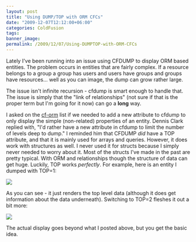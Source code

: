 ```yaml
---
layout: post
title: "Using DUMP/TOP with ORM CFCs"
date: "2009-12-07T12:12:00+06:00"
categories: ColdFusion 
tags: 
banner_image: 
permalink: /2009/12/07/Using-DUMPTOP-with-ORM-CFCs
---
```


Lately I've been running into an issue using CFDUMP to display ORM based entities. The problem occurs in entities that are fairly complex. If a resource belongs to a group a group has users and users have groups and groups have resources... well as you can image, the dump can grow rather large. 

The issue isn't infinite recursion - cfdump is smart enough to handle that. The issue is simply that the "link of relationships" (not sure if that is the proper term but I'm going for it now) can go a <b>long</b> way. 

I asked on the <a href="http://groups.google.com/group/cf-orm-dev">cf-orm</a> list if we needed to add a new attribute to cfdump to only display the simple (non-related) properties of an entity. Dennis Clark replied with, "I'd rather have a new attribute in cfdump to limit the number of levels deep to dump." I reminded him that CFDUMP <i>did</i> have a TOP attribute, and that it is mainly used for arrays and queries. However, it does work with structures as well. I never used it for structs because I simply never needed to worry about it. Most of the structs I've made in the past are pretty typical. With ORM and relationships though the structure of data can get huge. Luckily, TOP works <i>perfectly</i>. For example, here is an entity I dumped with TOP=1:

<img src="https://static.raymondcamden.com/images/Picture 342.png" />

As you can see - it just renders the top level data (although it does get information about the data underneath). Switching to TOP=2 fleshes it out a bit more:

<img src="https://static.raymondcamden.com/images/cfjedi/Picture 416.png" />

The actual display goes beyond what I posted above, but you get the basic idea.